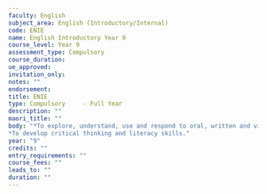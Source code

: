 ```yaml
---
faculty: English
subject_area: English (Introductory/Internal)
code: ENIE
name: English Introductory Year 9
course_level: Year 9
assessment_type: Compulsory
course_duration: 
ue_approved: 
invitation_only: 
notes: ""
endorsement: 
title: ENIE
type: Compulsory	 - Full Year
description: ""
maori_title: ""
body: "*To explore, understand, use and respond to oral, written and visual language effectively
*To develop critical thinking and literacy skills."
year: "9"
credits: ""
entry_requirements: ""
course_fees: ""
leads_to: ""
duration: ""
---
```

